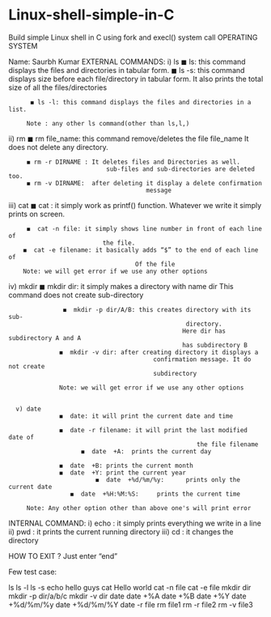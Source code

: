 # Linux-shell-simple-in-C
Build simple Linux shell in C using fork and execl() system call 
              OPERATING SYSTEM
              
Name: Saurbh Kumar
EXTERNAL COMMANDS:
i) ls
          ◼ ls:   this command displays the files and directories in tabular
                    form.
          ◼ ls -s: this command displays size before each file/directory in 
                       tabular form.
                       It also prints the total size of all the files/directories

          ◼ ls -l: this command displays the files and directories in a list.

         Note : any other ls command(other than ls,l,)

ii) rm
         ◼ rm file_name: this command remove/deletes the file file_name
                                    It does not delete any directory. 

         ◼ rm -r DIRNAME : It deletes files and Directories as well.
                               sub-files and sub-directories are deleted too.
         ◼ rm -v DIRNAME:  after deleting it display a delete confirmation 
                                          message

iii) cat
       ◼ cat :  it simply work as printf() function. Whatever we write it
                      simply prints on screen.
         
         ◼  cat -n file: it simply shows line number in front of each line of 
                              the file.
        ◼  cat -e filename: it basically adds “$” to the end of each line of 
                                       Of the file
        Note: we will get error if we use any other options 

 iv) mkdir
               ◼  mkdir dir: it simply makes a directory with name dir
                                         This command does not create sub-directory

                   ◼  mkdir -p dir/A/B: this creates directory with its sub-
                                                     directory.
                                                    Here dir has subdirectory A and A 
                                                    has subdirectory B
                  ◼  mkdir -v dir: after creating directory it displays a
                                            confirmation message. It do not create
                                            subdirectory
               
                  Note: we will get error if we use any other options                         
 

      v) date 
                  ◼  date: it will print the current date and time

                  ◼  date -r filename: it will print the last modified date of 
                                                        the file filename
                        ◼  date  +A:  prints the current day
  
                  ◼  date  +B: prints the current month           
                  ◼  date  +Y: print the current year
                            ◼  date  +%d/%m/%y:      prints only the current date
                     ◼  date  +%H:%M:%S:     prints the current time

         Note: Any other option other than above one's will print error

INTERNAL COMMAND:
   i) echo : it simply prints everything we write in a line 
   ii) pwd : it prints the current running directory
   iii) cd :   it changes the directory

 HOW TO EXIT ?
   Just enter “end”    
    
          
Few test case:

ls
ls -l
ls -s
echo hello guys
cat
Hello world
cat -n file
cat -e file
mkdir dir
mkdir -p dir/a/b/c
mkdir -v dir
date
date  +%A
date  +%B
date  +%Y
date  +%d/%m/%y
date  +%d/%m/%Y
date -r file
rm file1
rm -r file2
rm -v file3


